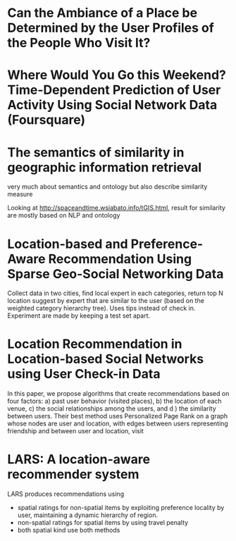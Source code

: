 # Can the Ambiance of a Place be Determined by the User Profiles of the People Who Visit It?
# Where Would You Go this Weekend? Time-Dependent Prediction of User Activity Using Social Network Data (Foursquare)
# The semantics of similarity in geographic information retrieval
very much about semantics and ontology but also describe similarity measure

Looking at http://spaceandtime.wsiabato.info/tGIS.html, result for similarity are mostly based on NLP and ontology

# Location-based and Preference-Aware Recommendation Using Sparse Geo-Social Networking Data
Collect data in two cities, find local expert in each categories, return top N location suggest by expert that are similar to the user (based on the weighted category hierarchy tree). Uses tips instead of check in. Experiment are made by keeping a test set apart.

# Location Recommendation in Location-based Social Networks using User Check-in Data
In this paper, we propose algorithms that create recommendations based on four factors: a) past user behavior (visited places), b) the location of each venue, c) the social relationships among the users, and d ) the similarity between users.
Their best method uses Personalized Page Rank on a graph whose nodes are user and location, with edges between users representing friendship and between user and location, visit

# LARS: A location-aware recommender system
LARS produces recommendations using
-  spatial ratings for non-spatial items by exploiting preference locality by user, maintaining a dynamic hierarchy of region.
-  non-spatial ratings for spatial items by using travel penalty
-  both spatial kind use both methods
